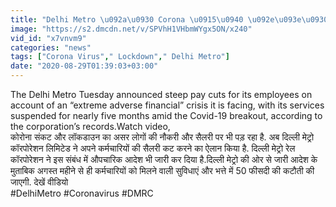 ```yaml
---
title: "Delhi Metro \u092a\u0930 Corona \u0915\u0940 \u092e\u093e\u0930, \u0938\u092d\u0940 Employees \u0915\u0940 Salary \u092e\u0947\u0902 \u0939\u094b\u0917\u0940 \u0915\u091f\u094c\u0924\u0940 \u0935\u0928\u0907\u0902\u0921\u093f\u092f\u093e \u0939\u093f\u0902\u0926\u0940"
image: "https://s2.dmcdn.net/v/SPVhH1VHbmWYgx5ON/x240"
vid_id: "x7vnvm9"
categories: "news"
tags: ["Corona Virus"," Lockdown"," Delhi Metro"]
date: "2020-08-29T01:39:03+03:00"
---
```

The Delhi Metro Tuesday announced steep pay cuts for its employees on account of an “extreme adverse financial” crisis it is facing, with its services suspended for nearly five months amid the Covid-19 breakout, according to the corporation’s records.Watch video,  <br>कोरोना संकट और लॉकडाउन का असर लोगों की नौकरी और सैलरी पर भी पड़ रहा है. अब दिल्ली मेट्रो कॉरपोरेशन लिमिटेड ने अपने कर्मचारियों की सैलरी कट करने का ऐलान किया है. दिल्ली मेट्रो रेल कॉरपोरेशन ने इस संबंध में औपचारिक आदेश भी जारी कर दिया है.दिल्ली मेट्रो की ओर से जारी आदेश के मुताबिक अगस्त महीने से ही कर्मचारियों को मिलने वाली सुविधाएं और भत्ते में 50 फीसदी की कटौती की जाएगी. देखें वीडियो  <br>#DelhiMetro #Coronavirus #DMRC
